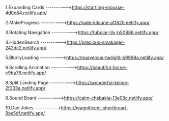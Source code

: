 1.Expanding Cards         ---------->https://startling-mousse-4d0e84.netlify.app/

2.MakeProgress            ---------->https://jade-kitsune-a11820.netlify.app/

3.Rotating Navigation     ---------->https://tubular-lily-b50886.netlify.app/

4.HiddenSearch            ---------->https://precious-smakager-242dc2.netlify.app/ 

5.BlurryLoading           ---------->https://marvelous-twilight-b9998a.netlify.app/

6.Scrolling Animation     ---------->https://beautiful-horse-e9ba78.netlify.app/

8.Split Landing Page      ---------->https://wonderful-kelpie-2f233a.netlify.app/

9.Sound Board             ---------->https://calm-chebakia-13e03c.netlify.app/

10.Dad Jokes              ---------->https://magnificent-shortbread-9ae5df.netlify.app/
